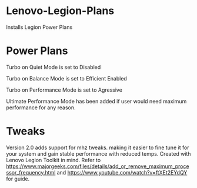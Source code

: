 # Lenovo-Legion-Plans
Installs Legion Power Plans

# Power Plans
Turbo on Quiet Mode is set to Disabled

Turbo on Balance Mode is set to Efficient Enabled

Turbo on Performance Mode is set to Agressive

Ultimate Performance Mode has been added if user would need maximum performance for any reason.

# Tweaks
Version 2.0 adds support for mhz tweaks. making it easier to fine tune it for your system and gain stable performance with reduced temps. Created with Lenovo Legion Toolkit in mind.
Refer to https://www.majorgeeks.com/files/details/add_or_remove_maximum_processor_frequency.html and https://www.youtube.com/watch?v=ftXEt2EYdQY for guide.

